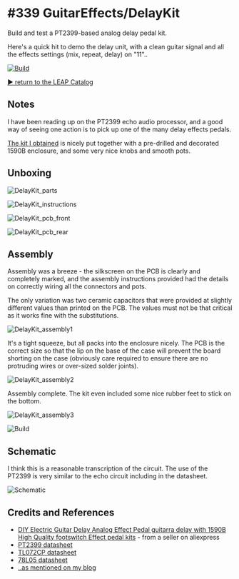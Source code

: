# #339 GuitarEffects/DelayKit

Build and test a PT2399-based analog delay pedal kit.

Here's a quick hit to demo the delay unit, with a clean guitar signal and all the effects settings (mix, repeat, delay) on "11"..

[![Build](./assets/DelayKit_build.jpg?raw=true)](http://www.youtube.com/watch?v=7I3Oxd9LHHg)

[:arrow_forward: return to the LEAP Catalog](http://leap.tardate.com)

## Notes

I have been reading up on the PT2399 echo audio processor, and a good way of seeing one action
is to pick up one of the many delay effects pedals.

[The kit I obtained](https://www.aliexpress.com/item/NEW-DIY-electric-Guitar-Delay-analog-Effect-Pedals-Electric-pedal-guitarra-delay-Suite-Delay-1-pedals/32589004909.html)
is nicely put together with a pre-drilled and decorated 1590B enclosure, and some very nice knobs and smooth pots.

## Unboxing

![DelayKit_parts](./assets/DelayKit_parts.jpg?raw=true)

![DelayKit_instructions](./assets/DelayKit_instructions.jpg?raw=true)

![DelayKit_pcb_front](./assets/DelayKit_pcb_front.jpg?raw=true)

![DelayKit_pcb_rear](./assets/DelayKit_pcb_rear.jpg?raw=true)

## Assembly

Assembly was a breeze - the silkscreen on the PCB is clearly and completely marked,
and the assembly instructions provided had the details on correctly wiring all the connectors and pots.

The only variation was two ceramic capacitors that were provided at slightly different values than
printed on the PCB. The values must not be that critical as it works fine with the substitutions.

![DelayKit_assembly1](./assets/DelayKit_assembly1.jpg?raw=true)

It's a tight squeeze, but all packs into the enclosure nicely.
The PCB is the correct size so that the lip on the base of the case will prevent the board shorting on the case
(obviously care required to ensure there are no protruding wires or over-sized solder joints).

![DelayKit_assembly2](./assets/DelayKit_assembly2.jpg?raw=true)

Assembly complete. The kit even included some nice rubber feet to stick on the bottom.

![DelayKit_assembly3](./assets/DelayKit_assembly3.jpg?raw=true)

![Build](./assets/DelayKit_build.jpg?raw=true)

## Schematic

I think this is a reasonable transcription of the circuit. The use of the PT2399 is very similar to the echo circuit including in the datasheet.

![Schematic](./assets/DelayKit_schematic.jpg?raw=true)

## Credits and References
* [DIY Electric Guitar Delay Analog Effect Pedal guitarra delay with 1590B High Quality footswitch Effect pedal kits](https://www.aliexpress.com/item/NEW-DIY-electric-Guitar-Delay-analog-Effect-Pedals-Electric-pedal-guitarra-delay-Suite-Delay-1-pedals/32589004909.html) - from a seller on aliexpress
* [PT2399 datasheet](http://www.futurlec.com/Others/PT2399.shtml)
* [TL072CP datasheet](http://www.futurlec.com/Linear/TL072CP.shtml)
* [78L05 datasheet](http://www.futurlec.com/Linear/78L05.shtml)
* [..as mentioned on my blog](http://blog.tardate.com/2017/08/leap339-pt2399-delay-kit.html)
